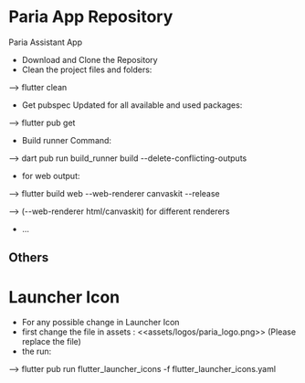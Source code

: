 # Paria App Repository

Paria Assistant App

- Download and Clone the Repository
- Clean the project files and folders:

--> flutter clean

- Get pubspec Updated for all available and used packages:

--> flutter pub get

- Build runner Command:

--> dart pub run build_runner build --delete-conflicting-outputs

- for web output:

--> flutter build web --web-renderer canvaskit --release

--> (--web-renderer html/canvaskit) for different renderers

- ...


## Others
# Launcher Icon
- For any possible change in Launcher Icon
- first change the file in assets : <<assets/logos/paria_logo.png>> (Please replace the file)
- the run:

--> flutter pub run flutter_launcher_icons -f flutter_launcher_icons.yaml